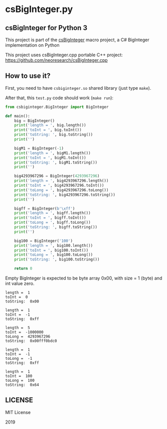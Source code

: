 # csBigInteger.py

## csBigInteger for Python 3

This project is part of the [csBigInteger](https://github.com/neoresearch/csBigInteger) macro project, a C# BigInteger implementation on Python 

This project uses csBigInteger.cpp portable C++ project: https://github.com/neoresearch/csBigInteger.cpp

## How to use it?

First, you need to have `csbiginteger.so` shared library (just type `make`).

After that, this `test.py` code should work (`make run`):

```py
from csbiginteger.BigInteger import BigInteger

def main():
    big = BigInteger()
    print('length = ', big.length())
    print('toInt = ', big.toInt())
    print('toString: ', big.toString())
    print('')

    bigM1 = BigInteger(-1)
    print('length = ', bigM1.length())
    print('toInt = ', bigM1.toInt())
    print('toString: ', bigM1.toString())
    print('')

    big4293967296 = BigInteger(4293967296)
    print('length = ', big4293967296.length())
    print('toInt = ', big4293967296.toInt())
    print('toLong = ', big4293967296.toLong())
    print('toString: ', big4293967296.toString())
    print('')

    bigff = BigInteger(b'\xff')
    print('length = ', bigff.length())
    print('toInt = ', bigff.toInt())
    print('toLong = ', bigff.toLong())
    print('toString: ', bigff.toString())
    print('')

    big100 = BigInteger('100')
    print('length = ', big100.length())
    print('toInt = ', big100.toInt())
    print('toLong = ', big100.toLong())
    print('toString: ', big100.toString())

    return 0
```

Empty BigInteger is expected to be byte array 0x00, with size = 1 (byte) and int value zero.

```
length =  1
toInt =  0
toString:  0x00

length =  1
toInt =  -1
toString:  0xff

length =  5
toInt =  -1000000
toLong =  4293967296
toString:  0x00fff0bdc0

length =  1
toInt =  -1
toLong =  -1
toString:  0xff

length =  1
toInt =  100
toLong =  100
toString:  0x64
```

## LICENSE

MIT License

2019